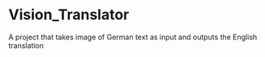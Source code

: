 # Vision_Translator
A project that takes image of German text as input and outputs the English translation 
